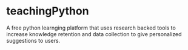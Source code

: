 # teachingPython
A free python learnging platform that uses research backed tools to increase knowledge retention and data collection to give personalized suggestions to users.
